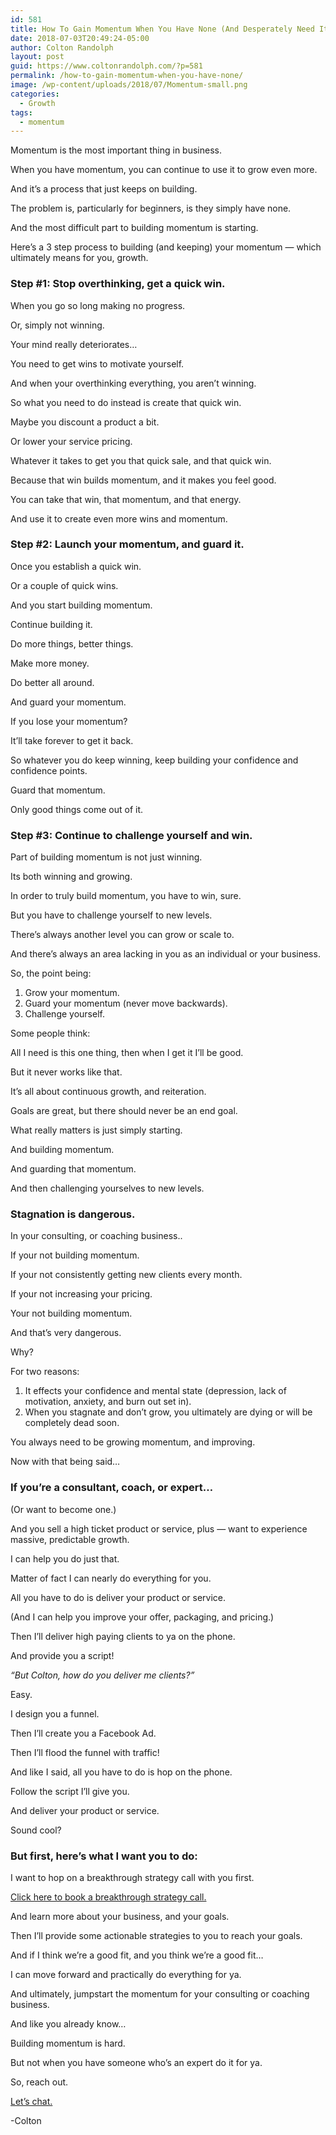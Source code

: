 ```yaml
---
id: 581
title: How To Gain Momentum When You Have None (And Desperately Need It)
date: 2018-07-03T20:49:24-05:00
author: Colton Randolph
layout: post
guid: https://www.coltonrandolph.com/?p=581
permalink: /how-to-gain-momentum-when-you-have-none/
image: /wp-content/uploads/2018/07/Momentum-small.png
categories:
  - Growth
tags:
  - momentum
---
```

Momentum is the most important thing in business.

When you have momentum, you can continue to use it to grow even more.

And it&#8217;s a process that just keeps on building.

The problem is, particularly for beginners, is they simply have none.

And the most difficult part to building momentum is starting.

Here&#8217;s a 3 step process to building (and keeping) your momentum &#8212; which ultimately means for you, growth.

### Step #1: Stop overthinking, get a quick win.

When you go so long making no progress.

Or, simply not winning.

Your mind really deteriorates&#8230;

You need to get wins to motivate yourself.

And when your overthinking everything, you aren&#8217;t winning.

So what you need to do instead is create that quick win.

Maybe you discount a product a bit.

Or lower your service pricing.

Whatever it takes to get you that quick sale, and that quick win.

Because that win builds momentum, and it makes you feel good.

You can take that win, that momentum, and that energy.

And use it to create even more wins and momentum.

### Step #2: Launch your momentum, and guard it.

Once you establish a quick win.

Or a couple of quick wins.

And you start building momentum.

Continue building it.

Do more things, better things.

Make more money.

Do better all around.

And guard your momentum.

If you lose your momentum?

It&#8217;ll take forever to get it back.

So whatever you do keep winning, keep building your confidence and confidence points.

Guard that momentum.

Only good things come out of it.

### Step #3: Continue to challenge yourself and win.

Part of building momentum is not just winning.

Its both winning and growing.

In order to truly build momentum, you have to win, sure.

But you have to challenge yourself to new levels.

There&#8217;s always another level you can grow or scale to.

And there&#8217;s always an area lacking in you as an individual or your business.

So, the point being:

  1. Grow your momentum.
  2. Guard your momentum (never move backwards).
  3. Challenge yourself.

Some people think:

All I need is this one thing, then when I get it I&#8217;ll be good.

But it never works like that.

It&#8217;s all about continuous growth, and reiteration.

Goals are great, but there should never be an end goal.

What really matters is just simply starting.

And building momentum.

And guarding that momentum.

And then challenging yourselves to new levels.

### Stagnation is dangerous.

In your consulting, or coaching business..

If your not building momentum.

If your not consistently getting new clients every month.

If your not increasing your pricing.

Your not building momentum.

And that&#8217;s very dangerous.

Why?

For two reasons:

  1. It effects your confidence and mental state (depression, lack of motivation, anxiety, and burn out set in).
  2. When you stagnate and don&#8217;t grow, you ultimately are dying or will be completely dead soon.

You always need to be growing momentum, and improving.

Now with that being said&#8230;

### If you&#8217;re a consultant, coach, or expert&#8230;

(Or want to become one.)

And you sell a high ticket product or service, plus &#8212; want to experience massive, predictable growth.

I can help you do just that.

Matter of fact I can nearly do everything for you.

All you have to do is deliver your product or service.

(And I can help you improve your offer, packaging, and pricing.)

Then I&#8217;ll deliver high paying clients to ya on the phone.

And provide you a script!

_&#8220;But Colton, how do you deliver me clients?&#8221;_

Easy.

I design you a funnel.

Then I&#8217;ll create you a Facebook Ad.

Then I&#8217;ll flood the funnel with traffic!

And like I said, all you have to do is hop on the phone.

Follow the script I&#8217;ll give you.

And deliver your product or service.

Sound cool?

### But first, here&#8217;s what I want you to do:

I want to hop on a breakthrough strategy call with you first.

[Click here to book a breakthrough strategy call.](https://www.coltonrandolph.com/dfy)

And learn more about your business, and your goals.

Then I&#8217;ll provide some actionable strategies to you to reach your goals.

And if I think we&#8217;re a good fit, and you think we&#8217;re a good fit&#8230;

I can move forward and practically do everything for ya.

And ultimately, jumpstart the momentum for your consulting or coaching business.

And like you already know&#8230;

Building momentum is hard.

But not when you have someone who&#8217;s an expert do it for ya.

So, reach out.

[Let&#8217;s chat.](https://www.coltonrandolph.com/dfy)

-Colton